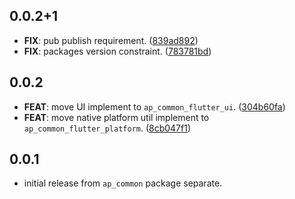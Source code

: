 ## 0.0.2+1

 - **FIX**: pub publish requirement. ([839ad892](https://github.com/abc873693/ap_common/commit/839ad892cb67fb04d8c1f877129faa2847c76f77))
 - **FIX**: packages version constraint. ([783781bd](https://github.com/abc873693/ap_common/commit/783781bdb314a93b89415f8de9fb6acdcd38a222))

## 0.0.2

 - **FEAT**: move UI implement to `ap_common_flutter_ui`. ([304b60fa](https://github.com/abc873693/ap_common/commit/304b60fa245dbd0b1d4d3ae649b5468e9ee46f71))
 - **FEAT**: move native platform util implement to `ap_common_flutter_platform`. ([8cb047f1](https://github.com/abc873693/ap_common/commit/8cb047f167d6f10eaab063449a88646092faff10))

## 0.0.1

*  initial release from `ap_common` package separate.